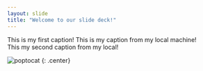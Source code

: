 ```yaml
---
layout: slide
title: "Welcome to our slide deck!"
---
```


This is my first caption!
This is my caption from my local machine!  
This my second caption from my local! 

![poptocat]([https://octodex.github.com/tentocat/](https://octodex.github.com/images/tentocats.jpg))
{: .center}
